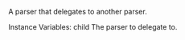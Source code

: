 A parser that delegates to another parser.

Instance Variables:
	child		<PP2Node>	The parser to delegate to.